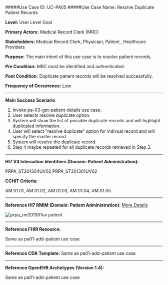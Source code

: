 #####Use Case ID: UC-PA05
#####Use Case Name: Resolve Duplicate Patient Records

**Level:**                     User Level Goal

**Primary Actors:**            Medical Record Clerk (MRC)

**Stakeholders:**              Medical Record Clerk, Physician, Patient , Healthcare Providers

**Purpose:**                   The main intent of this use case is to resolve patient records.

**Pre Condition:**             MRC must be identified and authenticated. 

**Post Condition:**            Duplicate patient records will be resolved successfully.

**Frequency of Occurrence:**   Low
__________________________________________________________
**Main Success Scenario**

1. Invoke pa-03-get-patient-details use case.
2. User selects resolve duplicate option.
3. System will show the list of possible duplicate records and will highlight duplicated information.
4. User will select "resolve duplicate" option for indivual record and will specify the master record.
5. System will resolve the duplicate record.
6. Step 4 maybe repeated for all duplicate records retrieved in Step 3.

________________________________________________________________________
**Hl7 V3 Interaction Identifiers (Domain: Patient Administration):**

PRPA_ST201304UV02
PRPA_ST201301UV02

**CCHIT Criteria:**

AM 01.01, AM 01.02, AM 01.03, AM 01.04, AM 01.05

_______________________________________________________________
**Reference Hl7 RMIM (Domain: Patient Administration):**
[More Details](http://www.hl7.org/implement/standards/product_brief.cfm?product_id=306)

![prpa_rm201301uv patient](https://f.cloud.github.com/assets/5391320/1288158/4fa238f6-3006-11e3-9126-8c9c7eec474f.png)
_______________________________________________________________
**Reference FHIR Resource:**

Same as pa01-add-patient use case

_______________________________________________________________
**Reference CDA Template:**
Same as pa01-add-patient use case

_______________________________________________________________
**Reference OpenEHR Archetypes (Version 1.4):**

Same as pa01-add-patient use case
